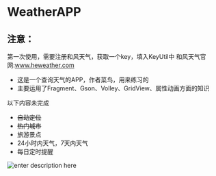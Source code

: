
# WeatherAPP
## 注意：
第一次使用，需要注册和风天气，获取一个key，填入KeyUtil中
 和风天气官网:www.heweather.com
 

 - 这是一个查询天气的APP，作者菜鸟，用来练习的
 - 主要运用了Fragment、Gson、Volley、GridView、属性动画方面的知识

 以下内容未完成
 - ~~自动定位~~
 - ~~热门城市~~
 - 旅游景点
 - 24小时内天气，7天内天气
 - 每日定时提醒

![enter description here][1]


  [1]: http://ww3.sinaimg.cn/mw1024/98e0fbbdjw1f34xjd8c1bg20b40ku7wn.gif